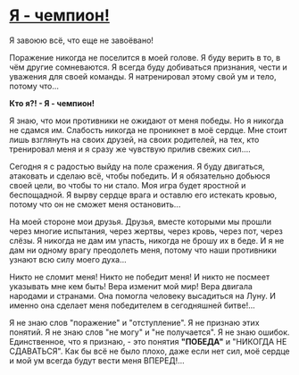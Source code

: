 # [Я - чемпион!]()

Я завоюю всё, что еще не завоёвано!

Поражение никогда не поселится в моей голове.
Я буду верить в то, в чём другие сомневаются.
Я всегда буду добиваться признания, чести и уважения для своей команды.
Я натренировал этому свой ум и тело, потому что...

**Кто я?! - Я - чемпион!**

Я знаю, что мои противники не ожидают от меня победы.
Но я никогда не сдамся им.
Слабость никогда не проникнет в моё сердце.
Мне стоит лишь взглянуть на своих друзей, на своих родителей, на тех, кто тренировал меня и я сразу же чувствую прилив свежих сил....

Сегодня я с радостью выйду на поле сражения.
Я буду двигаться, атаковать и сделаю всё, чтобы победить.
И я обязательно добьюся своей цели, во чтобы то ни стало.
Моя игра будет яростной и беспощадной.
Я вырву сердце врага и оставлю его истекать кровью, потому что он не сможет меня остановить...

На моей стороне мои друзья.
Друзья, вместе которыми мы прошли через многие испытания, через жертвы, через кровь, через пот, через слёзы.
Я никогда не дам им упасть, никогда не брошу их в беде.
И я не дам ни одному врагу преодолеть меня, потому что наши противники узнают всю силу моего духа...

Никто не сломит меня!
Никто не победит меня!
И никто не посмеет указывать мне кем быть!
Вера изменит мой мир!
Вера двигала народами и странами.
Она помогла человеку высадиться на Луну.
И именно она сделает меня победителем в сегодняшней битве!...

Я не знаю слов "поражение" и "отступление".
Я не признаю этих понятий.
Я не знаю слов "не могу" и "не получается".
Я не знаю ошибок.
Единственное, что я признаю, - это понятия **"ПОБЕДА"** и "НИКОГДА НЕ СДАВАТЬСЯ".
Как бы всё не было плохо, даже если нет сил, моё сердце и мой ум всегда будут вести меня ВПЕРЕД!...

